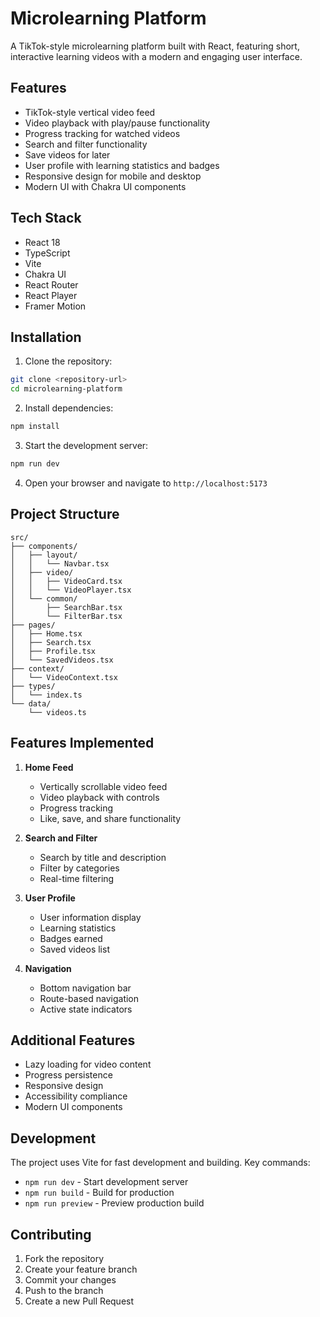 # Microlearning Platform

A TikTok-style microlearning platform built with React, featuring short, interactive learning videos with a modern and engaging user interface.

## Features

- TikTok-style vertical video feed
- Video playback with play/pause functionality
- Progress tracking for watched videos
- Search and filter functionality
- Save videos for later
- User profile with learning statistics and badges
- Responsive design for mobile and desktop
- Modern UI with Chakra UI components

## Tech Stack

- React 18
- TypeScript
- Vite
- Chakra UI
- React Router
- React Player
- Framer Motion

## Installation

1. Clone the repository:
```bash
git clone <repository-url>
cd microlearning-platform
```

2. Install dependencies:
```bash
npm install
```

3. Start the development server:
```bash
npm run dev
```

4. Open your browser and navigate to `http://localhost:5173`

## Project Structure

```
src/
├── components/
│   ├── layout/
│   │   └── Navbar.tsx
│   ├── video/
│   │   ├── VideoCard.tsx
│   │   └── VideoPlayer.tsx
│   └── common/
│       ├── SearchBar.tsx
│       └── FilterBar.tsx
├── pages/
│   ├── Home.tsx
│   ├── Search.tsx
│   ├── Profile.tsx
│   └── SavedVideos.tsx
├── context/
│   └── VideoContext.tsx
├── types/
│   └── index.ts
└── data/
    └── videos.ts
```

## Features Implemented

1. **Home Feed**
   - Vertically scrollable video feed
   - Video playback with controls
   - Progress tracking
   - Like, save, and share functionality

2. **Search and Filter**
   - Search by title and description
   - Filter by categories
   - Real-time filtering

3. **User Profile**
   - User information display
   - Learning statistics
   - Badges earned
   - Saved videos list

4. **Navigation**
   - Bottom navigation bar
   - Route-based navigation
   - Active state indicators

## Additional Features

- Lazy loading for video content
- Progress persistence
- Responsive design
- Accessibility compliance
- Modern UI components

## Development

The project uses Vite for fast development and building. Key commands:

- `npm run dev` - Start development server
- `npm run build` - Build for production
- `npm run preview` - Preview production build

## Contributing

1. Fork the repository
2. Create your feature branch
3. Commit your changes
4. Push to the branch
5. Create a new Pull Request
